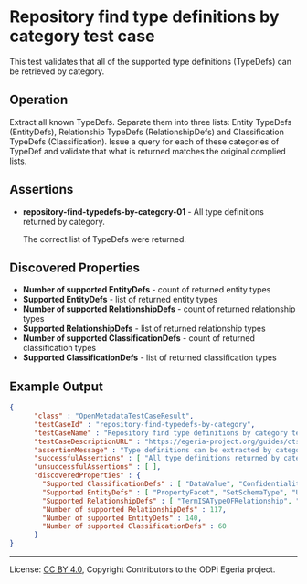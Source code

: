 <!-- SPDX-License-Identifier: CC-BY-4.0 -->
<!-- Copyright Contributors to the ODPi Egeria project. -->

# Repository find type definitions by category test case

This test validates that all of the supported type definitions (TypeDefs) can be retrieved by category.

## Operation

Extract all known TypeDefs.  Separate them into three lists: 
Entity TypeDefs (EntityDefs), 
Relationship TypeDefs (RelationshipDefs)
and Classification TypeDefs (Classification).
Issue a query for each of these categories of TypeDef and validate that what is returned matches
the original complied lists.

## Assertions

* **repository-find-typedefs-by-category-01** - All type definitions returned by category.

   The correct list of TypeDefs were returned.

## Discovered Properties

* **Number of supported EntityDefs** - count of returned entity types
* **Supported EntityDefs** - list of returned entity types
* **Number of supported RelationshipDefs** - count of returned relationship types
* **Supported RelationshipDefs** - list of returned relationship types
* **Number of supported ClassificationDefs** - count of returned classification types
* **Supported ClassificationDefs** - list of returned classification types

## Example Output

```json
{
      "class" : "OpenMetadataTestCaseResult",
      "testCaseId" : "repository-find-typedefs-by-category",
      "testCaseName" : "Repository find type definitions by category test case",
      "testCaseDescriptionURL" : "https://egeria-project.org/guides/cts/repository-workbench/repository-find-typedefs-by-category-test-case.md",
      "assertionMessage" : "Type definitions can be extracted by category",
      "successfulAssertions" : [ "All type definitions returned by category." ],
      "unsuccessfulAssertions" : [ ],
      "discoveredProperties" : {
        "Supported ClassificationDefs" : [ "DataValue", "Confidentiality", "NamingConventionRule", "ControlPoint", "MetadataServer", "AbstractConcept", "CloudService", "SpineAttribute", "ListenerInterface", "MeteringLog", "ContextDefinition", "PrimaryKey", "DataVirtualizationEngine", "NotificationManager", "PublisherInterface", "MobileAsset", "Webserver", "DataMovementEngine", "PrimeWord", "ClassWord", "ActivityDescription", "SecureLocation", "RelationalView", "SpineObject", "CanonicalVocabulary", "Set", "AuditLog", "Campaign", "CloudPlatform", "ApplicationServer", "FixedLocation", "FileSystem", "AuditLogFile", "CloudProvider", "GovernanceDaemon", "DataStoreEncoding", "DatabaseServer", "VerificationPoint", "GovernanceProject", "Task", "ContentManager", "Retention", "GlossaryProject", "RepositoryProxy", "Criticality", "EnforcementPoint", "AnalyticsEngine", "SubjectArea", "ExceptionBacklog", "GovernanceMeasurementsResultsDataSet", "ReportingEngine", "RequestResponseInterface", "ExceptionLogFile", "Folder", "CyberLocation", "StewardshipServer", "Taxonomy", "ObjectIdentifier", "Confidence", "WorkflowEngine" ],
        "Supported EntityDefs" : [ "PropertyFacet", "SetSchemaType", "UserIdentity", "NoteEntry", "Referenceable", "ExternalId", "Document", "Network", "KeystoreFile", "SoftwareServerCapability", "Database", "StructSchemaType", "GovernanceProcedure", "MetadataRepositoryCohort", "ImplementationSnippet", "APISchemaType", "ProjectCharter", "InformationView", "DocumentSchemaAttribute", "SimpleDocumentType", "ComplexSchemaType", "LicenseType", "TabularSchemaType", "Connection", "GovernanceControl", "GovernanceZone", "GlossaryCategory", "DataClass", "APIOperation", "Asset", "HostCluster", "Regulation", "Like", "DocumentStore", "InformalTag", "Team", "GraphEdge", "Glossary", "MetadataCollection", "EventSet", "GovernanceProcess", "GovernanceDriver", "MetadataRepository", "ReferenceCodeTable", "DeployedSoftwareComponent", "EngineProfile", "GovernancePrinciple", "Organization", "BoundedSchemaType", "BusinessCapability", "GovernanceDefinition", "Process", "MediaFile", "SchemaElement", "OperatingPlatform", "NamingStandardRule", "GovernanceStrategy", "CertificationType", "ExternalGlossaryLink", "RelatedMedia", "LogFile", "Topic", "SoftwareServer", "GovernanceOfficer", "TabularColumn", "GovernancePolicy", "Infrastructure", "CohortRegistryStore", "SchemaAttribute", "DerivedRelationalColumn", "NetworkGateway", "RelationalColumnType", "MapSchemaType", "ITInfrastructure", "Engine", "PrivateTag", "DerivedSchemaAttribute", "GraphStore", "CohortMember", "RelationalColumn", "SetDocumentType", "GovernanceObligation", "TabularColumnType", "ArrayDocumentType", "ObjectAttribute", "StructDocumentType", "DataSet", "Project", "ArraySchemaType", "MapDocumentType", "Meeting", "RelationalTableType", "ActorProfile", "ToDo", "OrganizationalControl", "GovernanceMetric", "ConnectorType", "ObjectSchemaType", "Community", "Location", "VirtualContainer", "DeployedReport", "GovernanceRule", "FileFolder", "NamingStandardRuleSet", "Comment", "DataStore", "ReferenceCodeMappingTable", "SubscriberList", "DocumentSchemaType", "GlossaryTerm", "Person", "PrimitiveSchemaType", "ContactDetails", "Form", "Application", "GraphVertex", "Rating", "RelationalDBSchemaType", "Collection", "SchemaType", "TechnicalControl", "Endpoint", "GovernanceApproach", "VirtualConnection", "DeployedDatabaseSchema", "ControlledGlossaryTerm", "GraphSchemaType", "DataFile", "Host", "RelationalTable", "EnterpriseAccessLayer", "DeployedAPI", "NoteLog", "MediaCollection", "GovernanceResponsibility", "ExternalReference", "KeyStoreCollection", "EventType", "SchemaLinkElement" ],
        "Supported RelationshipDefs" : [ "TermISATypeOFRelationship", "StaffAssignment", "CategoryAnchor", "AssetLocation", "ProfileIdentity", "GovernanceControlLink", "ProjectCharterLink", "BusinessCapabilityControls", "GovernanceProcessImplementation", "ProcessOutput", "Antonym", "NestedLocation", "ReplacementTerm", "GovernanceResults", "AdjacentLocation", "AttachedNoteLog", "GovernanceResponse", "SoftwareComponentDeployment", "UsedInContext", "HostNetwork", "MediaReference", "DataClassHierarchy", "Synonym", "HostClusterMember", "GovernancePost", "LinkedFile", "License", "Peer", "NestedFile", "DataClassComposition", "APIRequest", "Translation", "APIOperations", "ProjectTeam", "FolderHierarchy", "PreferredTerm", "AttachedLike", "RegulationCertificationType", "CohortMemberMetadataCollection", "TopicSubscribers", "NetworkGatewayLink", "MapFromElementType", "GovernanceRuleImplementation", "ProjectMeeting", "CommunityResources", "ProcessInput", "DeployedVirtualContainer", "ServerSupportedCapability", "ZoneGovernance", "ValidValue", "CommunityMembership", "ConnectionToAsset", "RuntimeForProcess", "ServerEndpoint", "AssetServerUse", "TermHASARelationship", "GovernanceDefinitionMetric", "LinkedType", "ReferenceableFacet", "Leadership", "LinkedMedia", "ActorCollection", "TermCategorization", "ToDoOnReferenceable", "LibraryTermReference", "ProjectScope", "ContactThrough", "Certification", "SchemaQueryImplementation", "GroupedMedia", "HostOperatingPlatform", "SchemaAttributeType", "MeetingOnReferenceable", "ServerDeployment", "APIEndpoint", "HostLocation", "CategoryHierarchyLink", "SchemaTypeImplementation", "MapToElementType", "ExternalIdScope", "CollectionMembership", "ConnectionEndpoint", "AttachedNoteLogEntry", "AssetSchemaType", "LibraryCategoryReference", "DataClassAssignment", "AttributeForSchema", "ToDoSource", "APIHeader", "AttachedComment", "AttachedRating", "GovernancePolicyLink", "ConnectionConnectorType", "TermAnchor", "ProjectDependency", "RelatedTerm", "ExternallySourcedGlossary", "DataContentForDataSet", "GovernanceImplementation", "OrganizationalCapability", "APIResponse", "ExternalIdLink", "AcceptedAnswer", "GraphEdgeLink", "Contributor", "AttachedTag", "ExternalReferenceLink", "ProjectHierarchy", "ForeignKey", "ProjectResources", "TermTYPEDBYRelationship", "EmbeddedConnection", "SemanticAssignment", "MetadataCohortPeer", "SchemaLinkToType", "ResponsibilityStaffContact", "ISARelationship" ],
        "Number of supported RelationshipDefs" : 117,
        "Number of supported EntityDefs" : 140,
        "Number of supported ClassificationDefs" : 60
      }
}
```


----
License: [CC BY 4.0](https://creativecommons.org/licenses/by/4.0/),
Copyright Contributors to the ODPi Egeria project.